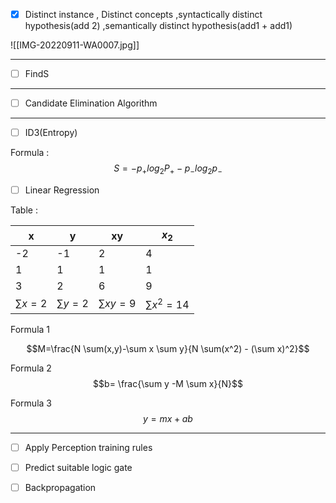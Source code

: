 
- [x] Distinct instance , Distinct concepts ,syntactically distinct hypothesis(add 2) ,semantically distinct hypothesis(add1 + add1) 

![[IMG-20220911-WA0007.jpg]]


---
- [ ] FindS
---
- [ ] Candidate Elimination Algorithm
---
- [ ] ID3(Entropy)

Formula :
$$S=-p_{+}log_{2}P_{+}-p_{-}log_{2}p_{-}$$

- [ ] Linear Regression

Table :

| x          | y          | xy          | $x_2$         |
| ---------- | ---------- | ----------- | ------------- |
| -2         | -1         | 2           | 4             |
| 1          | 1          | 1           | 1             |
| 3          | 2          | 6           | 9             |
| $\sum x=2$ | $\sum y=2$ | $\sum xy=9$ | $\sum x^2=14$ | 


Formula 1

$$M=\frac{N \sum(x,y)-\sum x \sum y}{N \sum(x^2) - (\sum x)^2}$$

Formula 2
$$b= \frac{\sum y -M \sum x}{N}$$

Formula 3
$$y=mx+ab$$

---

- [ ] Apply Perception training rules


- [ ] Predict suitable logic gate













- [ ] Backpropagation